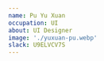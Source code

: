 ```yaml
---
name: Pu Yu Xuan
occupation: UI
about: UI Designer
image: './yuxuan-pu.webp'
slack: U9ELVCV7S
---
```

